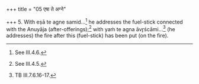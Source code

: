 +++
title = "05 एषा ते अग्ने"

+++
5. With eṣā te agne samid...[^1] he addresses the fuel-stick connected with the Anuyāja (after-offerings);[^2] with yaṁ te agna āvr̥ścāmi...[^3] (he addresses) the fire after this (fuel-stick) has been put (on the fire).  

[^1]: See III.4.6.  

[^2]: See III.4.5.  

[^3]: TB III.7.6.16-17.  

